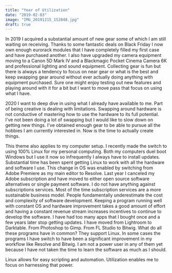 ```yaml
---
title: "Year of Utilization"
date: "2019-02-03"
image: "IMG_20191215_152848.jpg"
draft: true
---
```


In 2019 I acquired a substantial amount of new gear some of which I am still waiting on receiving. Thanks to some fantastic deals on Black Friday I now own enough eurorack modules that I have completely filled my first case and have purchased another. I also have upgraded my camera equipment moving to a Canon 5D Mark IV and a Blackmagic Pocket Cinema Camera 6K and professional lighting and sound equipment. Collecting gear is fun but there is always a tendency to focus on near gear or what is the best and keep swapping gear around without ever actually doing anything with equipment purchased. Sure one might enjoy testing out new features and playing around with it for a bit but I want to move pass that focus on using what I have. 

2020 I want to deep dive in using what I already have available to me. Part of being creative is dealing with limitations. Swapping around hardware is not conductive of mastering how to use the hardware to its full potential. I've not been doing a lot of swapping but I would like to slow down on getting new things. I've obtained enough gear to be able to pursue all the hobbies I am currently interested in. Now is the time to actually create things.

This theme also applies to my computer setup. I recently made the switch to using 100% Linux for my personal computing. Both my computers duel boot Windows but I use it now so infrequently I always have to install updates. Substantial time has been spent getting Linux to work with all the hardware and software I use. This change in OS was enabled by switching from Adobe Premiere as my main editor to Resolve. Last year I canceled my Adobe subscription and have moved to either open source software alternatives or single payment software. I do not have anything against subscriptions services. Most of the time subscription services are a more sustainable business model. People fundamentally underestimate the cost and complexity of software development. Keeping a program running well with constant OS and hardware improvement takes a good amount of effort and having a constant revenue stream increases incentives to continue to develop the software. I have had too many apps that I bought once and a few years later stop getting updates. I have moved from Lightroom to Darktable. From Photoshop to Gimp. From FL Studio to Bitwig. What do all these programs have in common? They support Linux. In some cases the programs I have switch to have been a significant improvement in my workflow like Resolve and Bitwig. I am not a power user in any of them yet because I have not taken the time to learn the software as much as I should.

Linux allows for easy scripting and automation. Utilization enables me to focus on harnessing that power.
